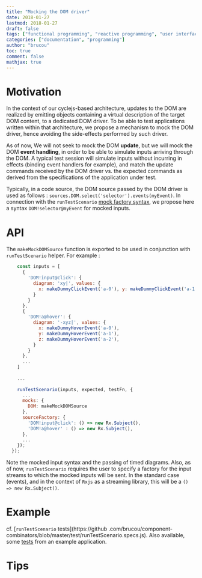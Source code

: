 ```yaml
---
title: "Mocking the DOM driver"
date: 2018-01-27
lastmod: 2018-01-27
draft: false
tags: ["functional programming", "reactive programming", "user interface"]
categories: ["documentation", "programming"]
author: "brucou"
toc: true
comment: false
mathjax: true
---
```


# Motivation
In the context of our cyclejs-based architecture, updates to the DOM are realized by emitting 
objects containing a virtual description of the target DOM content, to a dedicated DOM driver. To
 be able to test applications written within that architecture, we propose a mechanism to mock 
 the DOM driver, hence avoiding the side-effects performed by such driver. 
 
 As of now, We will not seek to mock the DOM **update**, but we will mock the DOM **event 
 handling**, in order to be able to simulate inputs arriving through the DOM. A typical test 
 session will simulate inputs without incurring in effects (binding event handlers for example), 
 and match the update commands received by the DOM driver vs. the expected commands as derived 
 from the specifications of the application under test.
 
 Typically, in a code source, the DOM source passed by the DOM driver is used as follows : `sources.DOM.select('selector').events(myEvent)`. In connection with the `runTestScenario` [mock factory syntax](https://brucou.github.io/projects/component-combinators/runtestscenario/#mocking), we propose here a syntax 
 `DOM!selector@myEvent` for mocked inputs.

# API
The `makeMockDOMSource` function is exported to be used in conjunction with `runTestScenario` 
helper. For example : 

```javascript
    const inputs = [
      {
        'DOM!input@click': {
          diagram: 'xy|', values: {
            x: makeDummyClickEvent('a-0'), y: makeDummyClickEvent('a-1')
          }
        }
      },
      {
        'DOM!a@hover': {
          diagram: '-xyz|', values: {
            x: makeDummyHoverEvent('a-0'),
            y: makeDummyHoverEvent('a-1'),
            z: makeDummyHoverEvent('a-2'),
          }
        }
      },
      ...
    ]
    
    ...
    
    runTestScenario(inputs, expected, testFn, {
      ...
      mocks: {
        DOM: makeMockDOMSource
      },
      sourceFactory: {
        'DOM!input@click': () => new Rx.Subject(),
        'DOM!a@hover' : () => new Rx.Subject(),
      },
      ...
    });
  });
```

Note the mocked input syntax and the passing of timed diagrams. Also, as of now, 
`runTestScenario` requires the user to specify a factory for the input streams to which the 
mocked inputs will be sent. In the standard case (events), and in the context of `Rxjs` as a 
streaming library, this will be a `() => new Rx.Subject()`. 

# Example
cf. [`runTestScenario` tests](https://github
.com/brucou/component-combinators/blob/master/test/runTestScenario.specs.js). Also available, 
some [tests](https://github.com/brucou/component-combinators/blob/master/examples/volunteerApplication/test/app.specs.js#L86) from an example application.

# Tips

